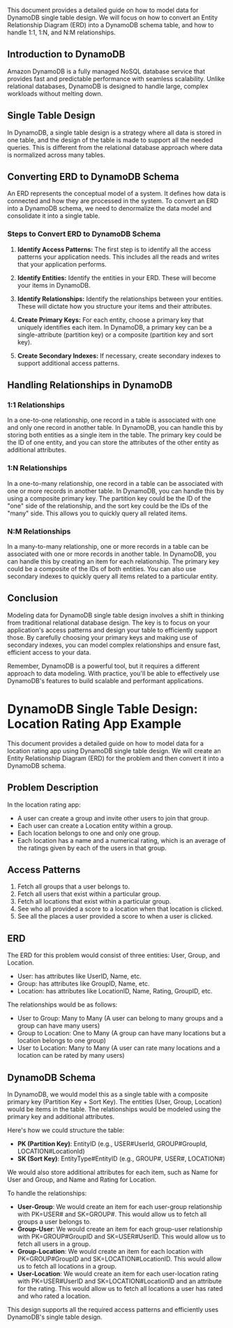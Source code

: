 

This document provides a detailed guide on how to model data for DynamoDB single table design. We will focus on how to convert an Entity Relationship Diagram (ERD) into a DynamoDB schema table, and how to handle 1:1, 1:N, and N:M relationships.

## Introduction to DynamoDB

Amazon DynamoDB is a fully managed NoSQL database service that provides fast and predictable performance with seamless scalability. Unlike relational databases, DynamoDB is designed to handle large, complex workloads without melting down.

## Single Table Design

In DynamoDB, a single table design is a strategy where all data is stored in one table, and the design of the table is made to support all the needed queries. This is different from the relational database approach where data is normalized across many tables.

## Converting ERD to DynamoDB Schema

An ERD represents the conceptual model of a system. It defines how data is connected and how they are processed in the system. To convert an ERD into a DynamoDB schema, we need to denormalize the data model and consolidate it into a single table.

### Steps to Convert ERD to DynamoDB Schema

1. **Identify Access Patterns:** The first step is to identify all the access patterns your application needs. This includes all the reads and writes that your application performs.

2. **Identify Entities:** Identify the entities in your ERD. These will become your items in DynamoDB.

3. **Identify Relationships:** Identify the relationships between your entities. These will dictate how you structure your items and their attributes.

4. **Create Primary Keys:** For each entity, choose a primary key that uniquely identifies each item. In DynamoDB, a primary key can be a single-attribute (partition key) or a composite (partition key and sort key).

5. **Create Secondary Indexes:** If necessary, create secondary indexes to support additional access patterns.

## Handling Relationships in DynamoDB

### 1:1 Relationships

In a one-to-one relationship, one record in a table is associated with one and only one record in another table. In DynamoDB, you can handle this by storing both entities as a single item in the table. The primary key could be the ID of one entity, and you can store the attributes of the other entity as additional attributes.

### 1:N Relationships

In a one-to-many relationship, one record in a table can be associated with one or more records in another table. In DynamoDB, you can handle this by using a composite primary key. The partition key could be the ID of the "one" side of the relationship, and the sort key could be the IDs of the "many" side. This allows you to quickly query all related items.

### N:M Relationships

In a many-to-many relationship, one or more records in a table can be associated with one or more records in another table. In DynamoDB, you can handle this by creating an item for each relationship. The primary key could be a composite of the IDs of both entities. You can also use secondary indexes to quickly query all items related to a particular entity.

## Conclusion

Modeling data for DynamoDB single table design involves a shift in thinking from traditional relational database design. The key is to focus on your application's access patterns and design your table to efficiently support those. By carefully choosing your primary keys and making use of secondary indexes, you can model complex relationships and ensure fast, efficient access to your data.

Remember, DynamoDB is a powerful tool, but it requires a different approach to data modeling. With practice, you'll be able to effectively use DynamoDB's features to build scalable and performant applications.


# DynamoDB Single Table Design: Location Rating App Example

This document provides a detailed guide on how to model data for a location rating app using DynamoDB single table design. We will create an Entity Relationship Diagram (ERD) for the problem and then convert it into a DynamoDB schema.

## Problem Description

In the location rating app:

- A user can create a group and invite other users to join that group.
- Each user can create a Location entity within a group.
- Each location belongs to one and only one group.
- Each location has a name and a numerical rating, which is an average of the ratings given by each of the users in that group.

## Access Patterns

1. Fetch all groups that a user belongs to.
2. Fetch all users that exist within a particular group.
3. Fetch all locations that exist within a particular group.
4. See who all provided a score to a location when that location is clicked.
5. See all the places a user provided a score to when a user is clicked.

## ERD

The ERD for this problem would consist of three entities: User, Group, and Location. 

- User: has attributes like UserID, Name, etc.
- Group: has attributes like GroupID, Name, etc.
- Location: has attributes like LocationID, Name, Rating, GroupID, etc.

The relationships would be as follows:

- User to Group: Many to Many (A user can belong to many groups and a group can have many users)
- Group to Location: One to Many (A group can have many locations but a location belongs to one group)
- User to Location: Many to Many (A user can rate many locations and a location can be rated by many users)

## DynamoDB Schema

In DynamoDB, we would model this as a single table with a composite primary key (Partition Key + Sort Key). The entities (User, Group, Location) would be items in the table. The relationships would be modeled using the primary key and additional attributes.

Here's how we could structure the table:

- **PK (Partition Key)**: EntityID (e.g., USER#UserId, GROUP#GroupId, LOCATION#LocationId)
- **SK (Sort Key)**: EntityType#EntityID (e.g., GROUP#, USER#, LOCATION#)

We would also store additional attributes for each item, such as Name for User and Group, and Name and Rating for Location.

To handle the relationships:

- **User-Group**: We would create an item for each user-group relationship with PK=USER# and SK=GROUP#. This would allow us to fetch all groups a user belongs to.
- **Group-User**: We would create an item for each group-user relationship with PK=GROUP#GroupID and SK=USER#UserID. This would allow us to fetch all users in a group.
- **Group-Location**: We would create an item for each location with PK=GROUP#GroupID and SK=LOCATION#LocationID. This would allow us to fetch all locations in a group.
- **User-Location**: We would create an item for each user-location rating with PK=USER#UserID and SK=LOCATION#LocationID and an attribute for the rating. This would allow us to fetch all locations a user has rated and who rated a location.

This design supports all the required access patterns and efficiently uses DynamoDB's single table design.